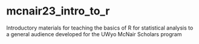 # mcnair23_intro_to_r
Introductory materials for teaching the basics of R for statistical analysis to a general audience developed for the UWyo McNair Scholars program
